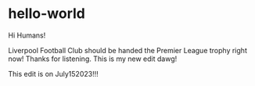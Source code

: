 # hello-world

Hi Humans!

Liverpool Football Club should be handed the Premier League trophy right now!  Thanks for listening.
This is my new edit dawg!

This edit is on July152023!!!
